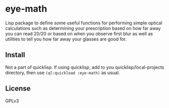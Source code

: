 # eye-math

Lisp package to define some useful functions for performing simple optical calculations such as determining your prescription based on how far away you can read 20/20 or based on when you observe first blur as well as utilities to tell you how far away your glasses are good for.

## Install

Not a part of quicklisp. If using quicklisp, add to you quicklisp/local-projects directory, then use ```(ql:quickload :eye-math)``` as usual.

## License

GPLv3

